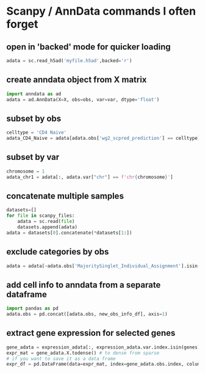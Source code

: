 # Scanpy / AnnData commands I often forget

## open in 'backed' mode for quicker loading

```Python
adata = sc.read_h5ad('myfile.h5ad',backed='r')
```

## create anndata object from X matrix

```Python
import anndata as ad
adata = ad.AnnData(X=X, obs=obs, var=var, dtype='float')
```

## subset by obs

```Python
celltype = 'CD4 Naive'
adata_CD4_Naive = adata[adata.obs['wg2_scpred_prediction'] == celltype]
```

## subset by var

```Python
chromosome = 1
adata_chr1 = adata[:, adata.var["chr"] == f'chr{chromosome}']
```

## concatenate multiple samples

```Python
datasets=[]
for file in scanpy_files:
    adata = sc.read(file)
    datasets.append(adata)
adata = datasets[0].concatenate(*datasets[1:])
```

## exclude categories by obs

```Python
adata = adata[~adata.obs['MajoritySinglet_Individual_Assignment'].isin(["unassigned","doublet"])]
```

## add cell info to anndata from a separate dataframe

```Python
import pandas as pd
adata.obs = pd.concat([adata.obs, new_obs_info_df], axis=1)
```

## extract gene expression for selected genes

```Python
gene_adata = expression_adata[:, expression_adata.var.index.isin(genes)]
expr_mat = gene_adata.X.todense() # to dense from sparse
# if you want to save it as a data frame
expr_df = pd.DataFrame(data=expr_mat, index=gene_adata.obs.index, columns=genes)
```
